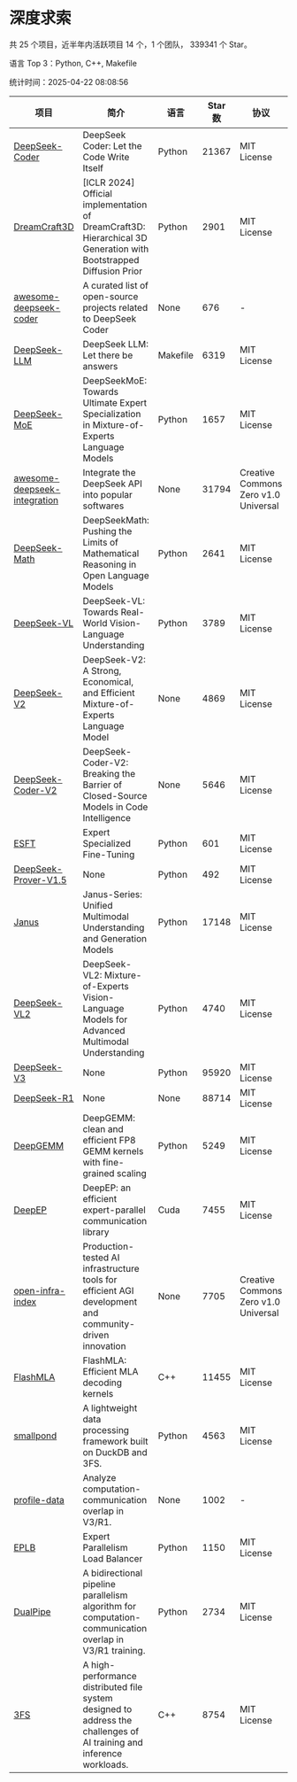 # 深度求索

共 25 个项目，近半年内活跃项目 14 个，1 个团队， 339341 个 Star。

语言 Top 3：Python, C++, Makefile

统计时间：2025-04-22 08:08:56

| 项目 | 简介 | 语言 | Star 数 | 协议 | 创建时间 | 最后更新时间 | 最后提交时间 |
| --- | --- | --- | --- | --- | --- | --- | --- |
| [DeepSeek-Coder](https://github.com/deepseek-ai/DeepSeek-Coder) | DeepSeek Coder: Let the Code Write Itself | Python | 21367 | MIT License | 2023-10-20 | 2025-04-22 | 2024-05-21 |
| [DreamCraft3D](https://github.com/deepseek-ai/DreamCraft3D) | [ICLR 2024] Official implementation of DreamCraft3D: Hierarchical 3D Generation with Bootstrapped Diffusion Prior | Python | 2901 | MIT License | 2023-10-23 | 2025-04-20 | 2024-08-21 |
| [awesome-deepseek-coder](https://github.com/deepseek-ai/awesome-deepseek-coder) | A curated list of open-source projects related to DeepSeek Coder | None | 676 | - | 2023-11-06 | 2025-04-22 | 2024-04-03 |
| [DeepSeek-LLM](https://github.com/deepseek-ai/DeepSeek-LLM) | DeepSeek LLM: Let there be answers | Makefile | 6319 | MIT License | 2023-11-29 | 2025-04-22 | 2024-02-04 |
| [DeepSeek-MoE](https://github.com/deepseek-ai/DeepSeek-MoE) | DeepSeekMoE: Towards Ultimate Expert Specialization in Mixture-of-Experts Language Models | Python | 1657 | MIT License | 2024-01-02 | 2025-04-21 | 2024-01-16 |
| [awesome-deepseek-integration](https://github.com/deepseek-ai/awesome-deepseek-integration) | Integrate the DeepSeek API into popular softwares | None | 31794 | Creative Commons Zero v1.0 Universal | 2024-01-11 | 2025-04-22 | 2025-04-10 |
| [DeepSeek-Math](https://github.com/deepseek-ai/DeepSeek-Math) | DeepSeekMath: Pushing the Limits of Mathematical Reasoning in Open Language Models | Python | 2641 | MIT License | 2024-02-05 | 2025-04-22 | 2024-04-15 |
| [DeepSeek-VL](https://github.com/deepseek-ai/DeepSeek-VL) | DeepSeek-VL: Towards Real-World Vision-Language Understanding | Python | 3789 | MIT License | 2024-03-07 | 2025-04-22 | 2024-04-24 |
| [DeepSeek-V2](https://github.com/deepseek-ai/DeepSeek-V2) | DeepSeek-V2: A Strong, Economical, and Efficient Mixture-of-Experts Language Model | None | 4869 | MIT License | 2024-04-22 | 2025-04-22 | 2024-09-25 |
| [DeepSeek-Coder-V2](https://github.com/deepseek-ai/DeepSeek-Coder-V2) | DeepSeek-Coder-V2: Breaking the Barrier of Closed-Source Models in Code Intelligence | None | 5646 | MIT License | 2024-06-14 | 2025-04-22 | 2024-09-24 |
| [ESFT](https://github.com/deepseek-ai/ESFT) | Expert Specialized Fine-Tuning | Python | 601 | MIT License | 2024-07-04 | 2025-04-20 | 2024-09-22 |
| [DeepSeek-Prover-V1.5](https://github.com/deepseek-ai/DeepSeek-Prover-V1.5) | None | Python | 492 | MIT License | 2024-08-15 | 2025-04-21 | 2024-08-16 |
| [Janus](https://github.com/deepseek-ai/Janus) | Janus-Series: Unified Multimodal Understanding and Generation Models | Python | 17148 | MIT License | 2024-10-18 | 2025-04-22 | 2025-02-01 |
| [DeepSeek-VL2](https://github.com/deepseek-ai/DeepSeek-VL2) | DeepSeek-VL2: Mixture-of-Experts Vision-Language Models for Advanced Multimodal Understanding | Python | 4740 | MIT License | 2024-12-13 | 2025-04-22 | 2025-02-26 |
| [DeepSeek-V3](https://github.com/deepseek-ai/DeepSeek-V3) | None | Python | 95920 | MIT License | 2024-12-26 | 2025-04-22 | 2025-04-09 |
| [DeepSeek-R1](https://github.com/deepseek-ai/DeepSeek-R1) | None | None | 88714 | MIT License | 2025-01-20 | 2025-04-22 | 2025-04-09 |
| [DeepGEMM](https://github.com/deepseek-ai/DeepGEMM) | DeepGEMM: clean and efficient FP8 GEMM kernels with fine-grained scaling | Python | 5249 | MIT License | 2025-02-13 | 2025-04-22 | 2025-04-22 |
| [DeepEP](https://github.com/deepseek-ai/DeepEP) | DeepEP: an efficient expert-parallel communication library | Cuda | 7455 | MIT License | 2025-02-17 | 2025-04-22 | 2025-04-22 |
| [open-infra-index](https://github.com/deepseek-ai/open-infra-index) | Production-tested AI infrastructure tools for efficient AGI development and community-driven innovation | None | 7705 | Creative Commons Zero v1.0 Universal | 2025-02-21 | 2025-04-22 | 2025-04-14 |
| [FlashMLA](https://github.com/deepseek-ai/FlashMLA) | FlashMLA: Efficient MLA decoding kernels | C++ | 11455 | MIT License | 2025-02-21 | 2025-04-22 | 2025-03-01 |
| [smallpond](https://github.com/deepseek-ai/smallpond) | A lightweight data processing framework built on DuckDB and 3FS. | Python | 4563 | MIT License | 2025-02-24 | 2025-04-21 | 2025-03-05 |
| [profile-data](https://github.com/deepseek-ai/profile-data) | Analyze computation-communication overlap in V3/R1. | None | 1002 | - | 2025-02-26 | 2025-04-22 | 2025-03-21 |
| [EPLB](https://github.com/deepseek-ai/EPLB) | Expert Parallelism Load Balancer | Python | 1150 | MIT License | 2025-02-26 | 2025-04-22 | 2025-03-24 |
| [DualPipe](https://github.com/deepseek-ai/DualPipe) | A bidirectional pipeline parallelism algorithm for computation-communication overlap in V3/R1 training. | Python | 2734 | MIT License | 2025-02-26 | 2025-04-22 | 2025-03-10 |
| [3FS](https://github.com/deepseek-ai/3FS) |  A high-performance distributed file system designed to address the challenges of AI training and inference workloads.  | C++ | 8754 | MIT License | 2025-02-27 | 2025-04-22 | 2025-04-22 |
